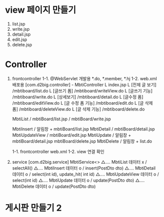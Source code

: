 # view 페이지 만들기
1. list.jsp
2. write.jsp
3. detail.jsp
4. edit.jsp
5. delete.jsp

# Controller
1. frontcontroller
    1-1. @WebServlet 개발용     *.do,  *.member, *.hj
    1-2. web.xml     배포용 
    [com.d2big.controller] - MbtiController
        L index.jsp
            L [전체 글 보기]  /mbtiboard/list.do
            L [글쓰기 폼]     /mbtiboard/writeView.do
            L [글쓰기 기능]    /mbtiboard/write.do
            L [상세보기]       /mbtiboard/detail.do
            L [글수정 폼]      /mbtiboard/editView.do
            L [글 수정 폼 기능] /mbtiboard/edit.do
            L [글 삭제 폼]      /mbtiboard/deleteView.do
            L [글 삭제 기능]    /mbtiboard/delete.do

    MbtiList / mbtiBoard/list.jsp
             / mbtiBoard/write.jsp
    
    MbtiInsert /    알림창 + mbtiBoard/list.jsp
    MbtiDetail /            mbtiBoard/detail.jsp
    MbtiUpdateView /         mbtiBoard/edit.jsp
    MbtiUpdate     / 알림창 + mbtiBoard/detail.jsp
                             mbtiBoard/delete.jsp
    MbtiDelete      / 알림창  + list.do

    1-1. frontcontroller   web.xml
    1-2. view 연결 확인



2. service
    [com.d2big.service]
        MbtiService<<interface>>
        △....   MbtiList                데이터 x / selectAll()
        △....   MbtiInsert              데이터 o / insert(PostDto dto)
        △....   MbtiDetail              데이터 o / select(int id), update_hit( int id)
        △....   MbtiUpdateView          데이터 o / select(int id)
        △....   MbtiUpdate              데이터 o / update(PostDto dto)
        △....   MbtiDelete              데이터 o / update(PostDto dto)

# 게시판 만들기 2